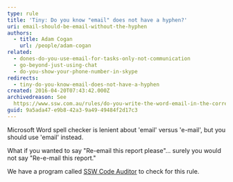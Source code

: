 ```yaml
---
type: rule
title: 'Tiny: Do you know "email" does not have a hyphen?'
uri: email-should-be-email-without-the-hyphen
authors:
  - title: Adam Cogan
    url: /people/adam-cogan
related:
  - dones-do-you-use-email-for-tasks-only-not-communication
  - go-beyond-just-using-chat
  - do-you-show-your-phone-number-in-skype
redirects:
  - tiny-do-you-know-email-does-not-have-a-hyphen
created: 2016-04-20T07:43:42.000Z
archivedreason: See
  https://www.ssw.com.au/rules/do-you-write-the-word-email-in-the-correct-format
guid: 9a5ada47-e9b8-42a3-9a49-49484f2d17c3
---
```


Microsoft Word spell checker is lenient about 'email' versus 'e-mail', but you should use 'email' instead.

What if you wanted to say "Re-email this report please"... surely you would not say "Re-e-mail this report."


We have a program called [SSW Code Auditor](https&#58;//www.ssw.com.au/ssw/CodeAuditor/Rules.aspx#Email) to check for this rule.

<!--endintro-->
